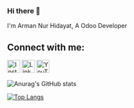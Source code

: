 ### Hi there 👋

I'm Arman Nur Hidayat, A Odoo Developer

## Connect with me:
<a href="https://www.instagram.com/aarmanh_"><img src="https://edent.github.io/SuperTinyIcons/images/svg/instagram.svg" width="30" title="Instagram"/></a>
<a href="https://www.linkedin.com/in/armannurhidayat"><img src="https://edent.github.io/SuperTinyIcons/images/svg/linkedin.svg" width="30" title="LinkedIn"/></a>
<a href="https://www.youtube.com/channel/UCH2mc2V6oD4LfhQgx7c1K5w"><img src="https://edent.github.io/SuperTinyIcons/images/svg/youtube.svg" width="30" title="YouTube"/></a>

![Anurag's GitHub stats](https://github-readme-stats.vercel.app/api?username=armannurhidayat&show_icons=true&theme=tokyonight)

[![Top Langs](https://github-readme-stats.vercel.app/api/top-langs/?username=armannurhidayat&layout=compact)](https://github.com/kadantte/github-readme-stats)
